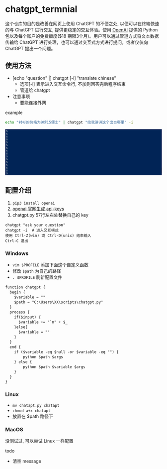 # chatgpt_termnial
这个仓库的目的是改善在网页上使用 ChatGPT 的不便之处, 以便可以在终端快速的与 ChatGPT 进行交互, 提供更稳定的交互体验。使用 [OpenAI](https://github.com/openai/openai-python) 提供的 Python 包以及每个账户的免费额度($18 期限3个月)。用户可以通过管道方式将文本数据传输给 ChatGPT 进行处理，也可以通过交互式方式进行提问，或者仅仅向 ChatGPT 提出一个问题。

## 使用方法
- [echo "question" |] chatgpt [-i] "translate chinese"
  - 选项[-i] 表示进入交互命令行, 不加则回答完后程序结束
  - 管道给 chatgpt
- 注意事项
  - 要能连接外网

example
```sh
echo "衬衫的价格为9榜15便士" | chatgpt "给我讲讲这个出自哪里" -i
```
![](./images/chatgpt.gif)

## 配置介绍

1. `pip3 install openai`
2. [openai 官网生成 api-keys](https://platform.openai.com/account/api-keys)
3. chatgpt.py 57行左右处替换自己的 key
```
chatgpt "ask your question"
chatgpt -i  # 进入交互模式 
使用 Ctrl-Z(win) 或 Ctrl-D(unix) 结束输入
Ctrl-C 退出
```

### Windows
- `vim $PROFILE` 添加下面这个自定义函数
- 修改 `$path` 为自己的路径
- `. $PROFILE` 刷新配置文件
```
function chatgpt {
  begin {
    $variable = ""
    $path = "C:\Users\XX\scripts\chatgpt.py"
  }
  process {
    if($input) {
      $variable += "`n" + $_
    }else{
      $variable = ""
    }
  }
  end {
    if ($variable -eq $null -or $variable -eq "") {
        python $path $args
    } else {
        python $path $variable $args
    }
  }
}
```

### Linux
- `mv chatapt.py chatapt`
- `chmod a+x chatapt`
- 放置在 $path 路径下

### MacOS
没测试过, 可以尝试 Linux 一样配置


todo
- 清空 message